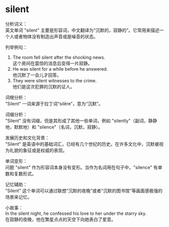# silent

分析词义：  
英文单词 "silent" 主要是形容词，中文翻译为“沉默的，寂静的”。它常用来描述一个人或者物体没有制造出声音或是噪音的状态。

  

列举例句：

  

1.  The room fell silent after the shocking news.  
    这个房间在震惊的消息后变得一片寂静。
2.  He was silent for a while before he answered.  
    他沉默了一会儿才回答。
3.  They were silent witnesses to the crime.  
    他们是这次犯罪的沉默的证人。

  

词根分析：  
"Silent" 一词来源于拉丁词“silēre”，意为“沉默”。

  

词缀分析：  
"Silent" 没有词缀，但是其形成了其他一些单词，例如 "silently"（副词，静静地，默默地）和 "silence"（名词，沉默，寂静）。

  

发展历史和文化背景：  
"Silent" 是英语中的基础词汇，已经有几个世纪的历史。在许多文化中，沉默被视为礼貌的象征或是权威的表现。

  

单词变形：  
问题 "silent" 作为形容词本身没有变形。当作为名词用在句子中，"silence" 有单数和复数形式。

  

记忆辅助：  
"Silent" 这个单词可以通过联想“沉默的夜晚”或者“沉默的图书馆”等画面感极强的场景来记忆。

  

小故事：  
In the silent night, he confessed his love to her under the starry sky.  
在寂静的夜晚，他在繁星点点的天空下向她表白了爱意。
